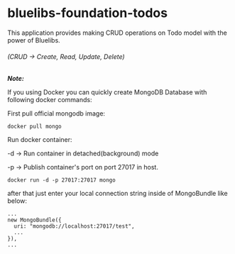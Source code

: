 # bluelibs-foundation-todos

This application provides making CRUD operations on Todo model with the power of Bluelibs.
###### (CRUD -> Create, Read, Update, Delete)

__*Note:*__

If you using Docker you can quickly create MongoDB Database with following docker commands:

First pull official mongodb image:

`docker pull mongo`

Run docker container:

-d -> Run container in detached(background) mode

-p -> Publish container's port on port 27017 in host.

`docker run -d -p 27017:27017 mongo`

after that just enter your local connection string inside of MongoBundle like below:

```
...
new MongoBundle({
  uri: "mongodb://localhost:27017/test",
  ...
}),
...
```

